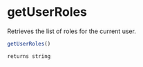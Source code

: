 # getUserRoles

Retrieves the list of roles for the current user.

```javascript
getUserRoles()
```

```javascript
returns string
```
